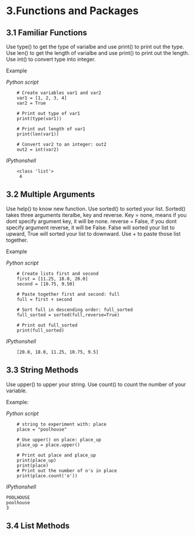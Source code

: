 3.Functions and Packages
===

3.1 Familiar Functions
---

Use type() to get the type of varialbe and use print() to print out the type.
Use len() to get the length of varialbe and use print() to print out the length.
Use int() to convert type into integer.

Example

*Python script*

        # Create variables var1 and var2
        var1 = [1, 2, 3, 4]
        var2 = True

        # Print out type of var1
        print(type(var1))

        # Print out length of var1
        print(len(var1))

        # Convert var2 to an integer: out2
        out2 = int(var2)

*IPythonshell*

        <class 'list'>
         4
         

3.2 Multiple Arguments
---

Use help() to know new function.
Use sorted() to sorted your list.
Sorted() takes three arguments iteralbe, key and reverse.
Key = none, means if you dont specify argument key, it will be none.
reverse = False, if you dont specify argument reverse, it will be False. False will sorted your list to upward, True will sorted your list to downward.
Use + to paste those list together.

Example

*Python script*

        # Create lists first and second
        first = [11.25, 18.0, 20.0]
        second = [10.75, 9.50]

        # Paste together first and second: full
        full = first + second

        # Sort full in descending order: full_sorted
        full_sorted = sorted(full,reverse=True)

        # Print out full_sorted
        print(full_sorted)
        
*IPythonshell*

        [20.0, 18.0, 11.25, 10.75, 9.5]
        
3.3 String Methods
---

Use upper() to upper your string.
Use count() to count the number of your variable.

Example:

*Python script*

        # string to experiment with: place
        place = "poolhouse"

        # Use upper() on place: place_up
        place_up = place.upper()

        # Print out place and place_up
        print(place_up)
        print(place)
        # Print out the number of o's in place
        print(place.count('o'))
        
*IPythonshell*

    POOLHOUSE
    poolhouse
    3

3.4 List Methods
---



       
